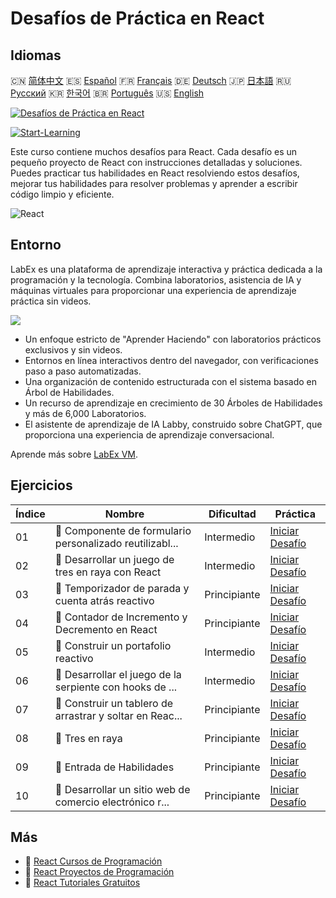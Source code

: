 # Desafíos de Práctica en React

## Idiomas

🇨🇳 [简体中文](README_zh.md) 🇪🇸 [Español](README_es.md) 🇫🇷 [Français](README_fr.md) 🇩🇪 [Deutsch](README_de.md) 🇯🇵 [日本語](README_ja.md) 🇷🇺 [Русский](README_ru.md) 🇰🇷 [한국어](README_ko.md) 🇧🇷 [Português](README_pt.md) 🇺🇸 [English](README.md) 

[![Desafíos de Práctica en React](https://cover-creator.labex.io/react-practice-challenges.png?lang=es)](https://labex.io/es/courses/react-practice-challenges)

[![Start-Learning](https://img.shields.io/badge/Start-Learning-whitesmoke?style=for-the-badge)](https://labex.io/es/courses/react-practice-challenges)

Este curso contiene muchos desafíos para React. Cada desafío es un pequeño proyecto de React con instrucciones detalladas y soluciones. Puedes practicar tus habilidades en React resolviendo estos desafíos, mejorar tus habilidades para resolver problemas y aprender a escribir código limpio y eficiente.

![React](https://img.shields.io/badge/React-whitesmoke?style=for-the-badge&logo=react)


## Entorno

LabEx es una plataforma de aprendizaje interactiva y práctica dedicada a la programación y la tecnología. Combina laboratorios, asistencia de IA y máquinas virtuales para proporcionar una experiencia de aprendizaje práctica sin videos.

![](https://tutorial-screenshot.getvm.io/images/vm-1725247253.png)

- Un enfoque estricto de "Aprender Haciendo" con laboratorios prácticos exclusivos y sin videos.
- Entornos en línea interactivos dentro del navegador, con verificaciones paso a paso automatizadas.
- Una organización de contenido estructurada con el sistema basado en Árbol de Habilidades.
- Un recurso de aprendizaje en crecimiento de 30 Árboles de Habilidades y más de 6,000 Laboratorios.
- El asistente de aprendizaje de IA Labby, construido sobre ChatGPT, que proporciona una experiencia de aprendizaje conversacional.

Aprende más sobre [LabEx VM](https://support.labex.io/using-labex/virtual-machine).

## Ejercicios

|   Índice | Nombre                                                   | Dificultad   | Práctica                                                                                                                         |
|----------|----------------------------------------------------------|--------------|----------------------------------------------------------------------------------------------------------------------------------|
|       01 | 🎯 Componente de formulario personalizado reutilizabl... | Intermedio   | <a target='_blank' href='https://labex.io/es/labs/react-reusable-react-custom-form-component-67586'>Iniciar Desafío</a>          |
|       02 | 🎯 Desarrollar un juego de tres en raya con React        | Intermedio   | <a target='_blank' href='https://labex.io/es/labs/react-develop-tic-tac-toe-game-with-react-67587'>Iniciar Desafío</a>           |
|       03 | 🎯 Temporizador de parada y cuenta atrás reactivo        | Principiante | <a target='_blank' href='https://labex.io/es/labs/react-reactive-stopwatch-and-countdown-timer-67593'>Iniciar Desafío</a>        |
|       04 | 🎯 Contador de Incremento y Decremento en React          | Principiante | <a target='_blank' href='https://labex.io/es/labs/react-react-increment-decrement-counter-67585'>Iniciar Desafío</a>             |
|       05 | 🎯 Construir un portafolio reactivo                      | Intermedio   | <a target='_blank' href='https://labex.io/es/labs/react-build-responsive-react-portfolio-67591'>Iniciar Desafío</a>              |
|       06 | 🎯 Desarrollar el juego de la serpiente con hooks de ... | Intermedio   | <a target='_blank' href='https://labex.io/es/labs/react-developing-snake-game-with-react-hooks-67592'>Iniciar Desafío</a>        |
|       07 | 🎯 Construir un tablero de arrastrar y soltar en Reac... | Principiante | <a target='_blank' href='https://labex.io/es/labs/react-build-drag-and-drop-react-board-67588'>Iniciar Desafío</a>               |
|       08 | 🎯 Tres en raya                                          | Principiante | <a target='_blank' href='https://labex.io/es/labs/react-tik-tac-toe-67594'>Iniciar Desafío</a>                                   |
|       09 | 🎯 Entrada de Habilidades                                | Principiante | <a target='_blank' href='https://labex.io/es/labs/react-input-of-skills-67590'>Iniciar Desafío</a>                               |
|       10 | 🎯 Desarrollar un sitio web de comercio electrónico r... | Principiante | <a target='_blank' href='https://labex.io/es/labs/react-develop-reactive-ecommerce-website-with-react-67589'>Iniciar Desafío</a> |

## Más

- 🔗 [React Cursos de Programación](https://github.com/labex-labs/awesome-programming-courses)
- 🔗 [React Proyectos de Programación](https://github.com/labex-labs/awesome-programming-projects)
- 🔗 [React Tutoriales Gratuitos](https://github.com/labex-labs/react-free-tutorials)

